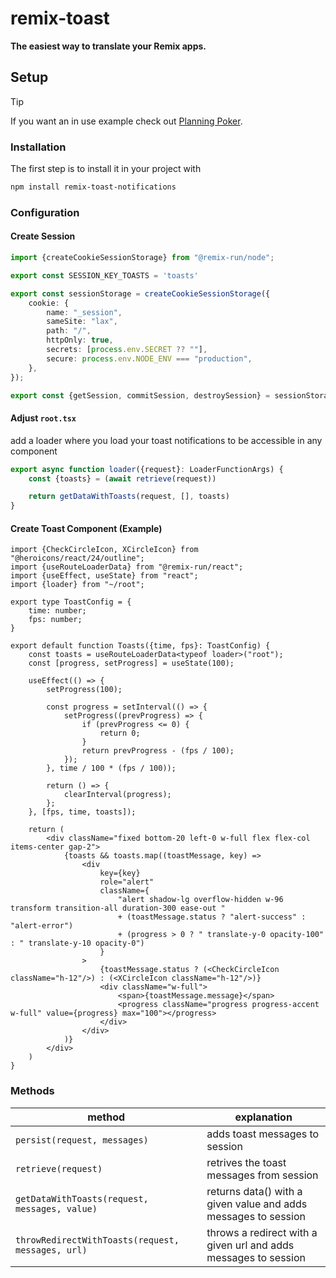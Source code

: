 # remix-toast

**The easiest way to translate your Remix apps.**

## Setup

> [!TIP]
> If you want an in use example check out [Planning Poker](https://github.com/philipphermes/planning-poker).

### Installation

The first step is to install it in your project with

```sh
npm install remix-toast-notifications
```

### Configuration

#### Create Session

````ts
import {createCookieSessionStorage} from "@remix-run/node";

export const SESSION_KEY_TOASTS = 'toasts'

export const sessionStorage = createCookieSessionStorage({
    cookie: {
        name: "_session",
        sameSite: "lax",
        path: "/",
        httpOnly: true,
        secrets: [process.env.SECRET ?? ""],
        secure: process.env.NODE_ENV === "production",
    },
});

export const {getSession, commitSession, destroySession} = sessionStorage;
````

#### Adjust `root.tsx`

add a loader where you load your toast notifications to be accessible in any component

```ts
export async function loader({request}: LoaderFunctionArgs) {
    const {toasts} = (await retrieve(request))

    return getDataWithToasts(request, [], toasts)
}
```

#### Create Toast Component (Example)

```tsx
import {CheckCircleIcon, XCircleIcon} from "@heroicons/react/24/outline";
import {useRouteLoaderData} from "@remix-run/react";
import {useEffect, useState} from "react";
import {loader} from "~/root";

export type ToastConfig = {
    time: number;
    fps: number;
}

export default function Toasts({time, fps}: ToastConfig) {
    const toasts = useRouteLoaderData<typeof loader>("root");
    const [progress, setProgress] = useState(100);

    useEffect(() => {
        setProgress(100);

        const progress = setInterval(() => {
            setProgress((prevProgress) => {
                if (prevProgress <= 0) {
                    return 0;
                }
                return prevProgress - (fps / 100);
            });
        }, time / 100 * (fps / 100));

        return () => {
            clearInterval(progress);
        };
    }, [fps, time, toasts]);

    return (
        <div className="fixed bottom-20 left-0 w-full flex flex-col items-center gap-2">
            {toasts && toasts.map((toastMessage, key) =>
                <div
                    key={key}
                    role="alert"
                    className={
                        "alert shadow-lg overflow-hidden w-96 transform transition-all duration-300 ease-out "
                        + (toastMessage.status ? "alert-success" : "alert-error")
                        + (progress > 0 ? " translate-y-0 opacity-100" : " translate-y-10 opacity-0")
                    }
                >
                    {toastMessage.status ? (<CheckCircleIcon className="h-12"/>) : (<XCircleIcon className="h-12"/>)}
                    <div className="w-full">
                        <span>{toastMessage.message}</span>
                        <progress className="progress progress-accent w-full" value={progress} max="100"></progress>
                    </div>
                </div>
            )}
        </div>
    )
}
```

### Methods

| method                                            | explanation                                                     |
|---------------------------------------------------|-----------------------------------------------------------------|
| `persist(request, messages)`                      | adds toast messages to session                                  |
| `retrieve(request)`                               | retrives the toast messages from session                        |
| `getDataWithToasts(request, messages, value)`     | returns data() with a given value and adds messages to session  |
| `throwRedirectWithToasts(request, messages, url)` | throws a redirect with a given url and adds messages to session |